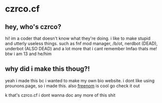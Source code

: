 # czrco.cf
## hey, who's czrco?
hi! im a coder that doesn't know what they're doing.
i like to make stupid and utterly useless things.
such as fnf mod manager, /b/ot, nerdbot (DEAD), underbot (ALSO DEAD) and a lot more that i cant remember lmfao
thats me! btw i am 13 and he/him

## why did i make this thoug?!
yeah i made this bc i wanted to make my own bio website. i dont like using prounons.page, so i made this.
also [freenom](https://www.freenom.com/en/index.html?lang=en) is cool go check it out

k that's czrco.cf i dont wanna doc any more of this shit